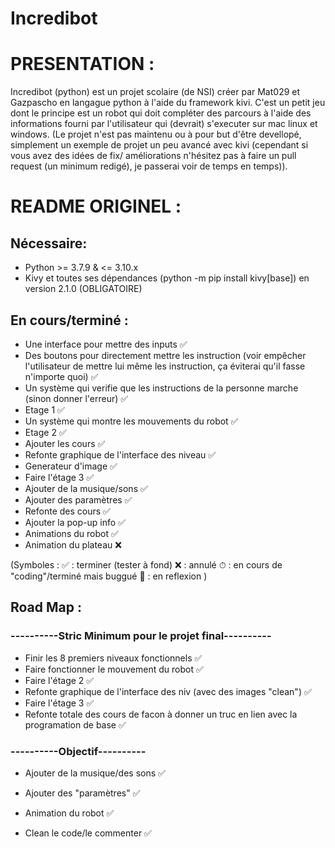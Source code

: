# Incredibot

# PRESENTATION :

Incredibot (python) est un projet scolaire (de NSI) créer par Mat029 et Gazpascho en langague python à l'aide du framework kivi.
C'est un petit jeu dont le principe est un robot qui doit compléter des parcours à l'aide des informations fourni par l'utilisateur qui (devrait) s'executer sur mac linux et windows.
(Le projet n'est pas maintenu ou à pour but d'être devellopé, simplement un exemple de projet un peu avancé avec kivi (cependant si vous avez des idées de fix/ améliorations n'hésitez pas à faire un pull request (un minimum redigé), je passerai voir de temps en temps)).

# README ORIGINEL :

## Nécessaire:
* Python >= 3.7.9 & <= 3.10.x
* Kivy et toutes ses dépendances (python -m pip install kivy[base]) en version 2.1.0 (OBLIGATOIRE)

## En cours/terminé :

* Une interface pour mettre des inputs ✅
* Des boutons pour directement mettre les instruction (voir empêcher l'utilisateur de mettre lui même les instruction, ça éviterai qu'il fasse n'importe quoi) ✅
* Un système qui verifie que les instructions de la personne marche (sinon donner l'erreur) ✅
* Etage 1 ✅
* Un système qui montre les mouvements du robot ✅
* Etage 2 ✅
* Ajouter les cours ✅
* Refonte graphique de l'interface des niveau ✅
* Generateur d'image ✅
* Faire l'étage 3 ✅
* Ajouter de la musique/sons ✅
* Ajouter des paramètres ✅
* Refonte des cours ✅
* Ajouter la pop-up info ✅
* Animations du robot ✅
* Animation du plateau ❌

(Symboles : ✅ : terminer (tester à fond) ❌ : annulé ⏱ : en cours de "coding"/terminé mais buggué 🧠 : en reflexion )

## Road Map  :

### ----------Stric Minimum pour le projet final----------
* Finir les 8 premiers niveaux fonctionnels ✅
* Faire fonctionner le mouvement du robot ✅
* Faire l'étage 2 ✅
* Refonte graphique de l'interface des niv (avec des images "clean") ✅
* Faire l'étage 3 ✅
* Refonte totale des cours de facon à donner un truc en lien avec la programation de base ✅
### ----------Objectif----------
* Ajouter de la musique/des sons ✅
* Ajouter des "paramètres" ✅
* Animation du robot ✅

* Clean le code/le commenter ✅

